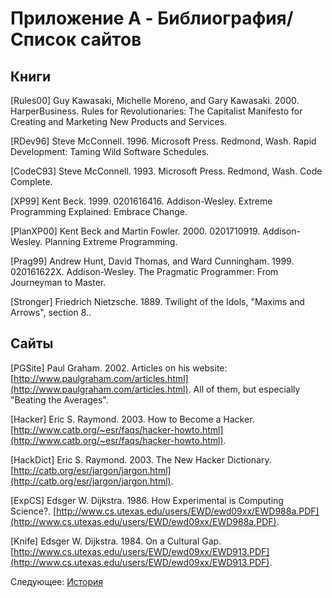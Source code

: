 # Приложение A - Библиография/Список сайтов
[//]: # (Version:1.0.0)
## Книги

[Rules00] Guy Kawasaki, Michelle Moreno, and Gary Kawasaki. 2000. HarperBusiness. Rules for Revolutionaries: The Capitalist Manifesto for Creating and Marketing New Products and Services.

[RDev96] Steve McConnell. 1996. Microsoft Press. Redmond, Wash. Rapid Development: Taming Wild Software Schedules.

[CodeC93] Steve McConnell. 1993. Microsoft Press. Redmond, Wash. Code Complete.

[XP99] Kent Beck. 1999. 0201616416. Addison-Wesley. Extreme Programming Explained: Embrace Change.

[PlanXP00] Kent Beck and Martin Fowler. 2000. 0201710919. Addison-Wesley. Planning Extreme Programming.

[Prag99] Andrew Hunt, David Thomas, and Ward Cunningham. 1999. 020161622X. Addison-Wesley. The Pragmatic Programmer: From Journeyman to Master.

[Stronger] Friedrich Nietzsche. 1889. Twilight of the Idols, "Maxims and Arrows", section 8..

## Сайты

[PGSite] Paul Graham. 2002. Articles on his website: [http://www.paulgraham.com/articles.html](http://www.paulgraham.com/articles.html). All of them, but especially "Beating the Averages".

[Hacker] Eric S. Raymond. 2003. How to Become a Hacker. [http://www.catb.org/~esr/faqs/hacker-howto.html](http://www.catb.org/~esr/faqs/hacker-howto.html).

[HackDict] Eric S. Raymond. 2003. The New Hacker Dictionary. [http://catb.org/esr/jargon/jargon.html](http://catb.org/esr/jargon/jargon.html).

[ExpCS] Edsger W. Dijkstra. 1986. How Experimental is Computing Science?. [http://www.cs.utexas.edu/users/EWD/ewd09xx/EWD988a.PDF](http://www.cs.utexas.edu/users/EWD/ewd09xx/EWD988a.PDF).

[Knife] Edsger W. Dijkstra. 1984. On a Cultural Gap. [http://www.cs.utexas.edu/users/EWD/ewd09xx/EWD913.PDF](http://www.cs.utexas.edu/users/EWD/ewd09xx/EWD913.PDF).

Следующее: [История](6-History.md)